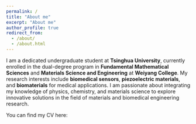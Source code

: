 ```yaml
---
permalink: /
title: "About me"
excerpt: "About me"
author_profile: true
redirect_from: 
  - /about/
  - /about.html
---
```


I am a dedicated undergraduate student at **Tsinghua University**, currently enrolled in the dual-degree program in **Fundamental Mathematical Sciences** and **Materials Science and Engineering** at **Weiyang College**. My research interests include **biomedical sensors**, **piezoelectric materials**, and **biomaterials** for medical applications. I am passionate about integrating my knowledge of physics, chemistry, and materials science to explore innovative solutions in the field of materials and biomedical engineering research.

You can find my CV here:  
